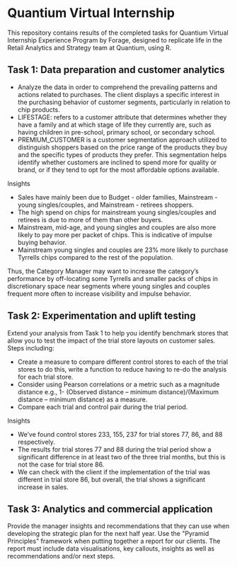 # Quantium Virtual Internship

This repository contains results of the completed tasks for Quantium Virtual Internship Experience Program by Forage, designed to replicate life in the Retail Analytics and Strategy team at Quantium, using R.

## Task 1: Data preparation and customer analytics
- Analyze the data in order to comprehend the prevailing patterns and actions related to purchases. The client displays a specific interest in the purchasing behavior of customer segments, particularly in relation to chip products. 
- LIFESTAGE: refers to a customer attribute that determines whether they have a family and at which stage of life they currently are, such as having children in pre-school, primary school, or secondary school.
- PREMIUM_CUSTOMER is a customer segmentation approach utilized to distinguish shoppers based on the price range of the products they buy and the specific types of products they prefer. This segmentation helps identify whether customers are inclined to spend more for quality or brand, or if they tend to opt for the most affordable options available.

Insights
- Sales have mainly been due to Budget - older families, Mainstream - young singles/couples, and Mainstream - retirees shoppers.
- The high spend on chips for mainstream young singles/couples and retirees is due to more of them than other buyers.
- Mainstream, mid-age, and young singles and couples are also more likely to pay more per packet of chips. This is indicative of impulse buying behavior.
- Mainstream young singles and couples are 23% more likely to purchase Tyrrells chips compared to the rest of the population.

Thus, the Category Manager may want to increase the category’s performance by off-locating some Tyrrells and smaller packs of chips in discretionary space near segments where young singles and couples frequent more often to increase visibility and impulse behavior.

## Task 2: Experimentation and uplift testing

Extend your analysis from Task 1 to help you identify benchmark stores that allow you to test the impact of the trial store layouts on customer sales.
Steps including:
- Create a measure to compare different control stores to each of the trial stores to do this, write a function to reduce having to re-do the analysis for each trial store.
- Consider using Pearson correlations or a metric such as a magnitude distance e.g., 1- (Observed distance – minimum distance)/(Maximum distance – minimum distance) as a measure.
- Compare each trial and control pair during the trial period.

Insights
- We’ve found control stores 233, 155, 237 for trial stores 77, 86, and 88 respectively.
- The results for trial stores 77 and 88 during the trial period show a significant difference in at least two of the three trial months, but this is not the case for trial store 86.
- We can check with the client if the implementation of the trial was different in trial store 86, but overall, the trial shows a significant increase in sales.

## Task 3: Analytics and commercial application

Provide the manager insights and recommendations that they can use when developing the strategic plan for the next half year.
Use the "Pyramid Principles" framework when putting together a report for our clients. The report must include data visualisations, key callouts, insights as well as recommendations and/or next steps.
